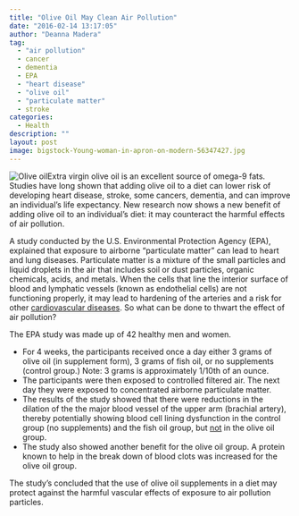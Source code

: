 ```yaml
---
title: "Olive Oil May Clean Air Pollution"
date: "2016-02-14 13:17:05"
author: "Deanna Madera"
tag:
  - "air pollution"
  - cancer
  - dementia
  - EPA
  - "heart disease"
  - "olive oil"
  - "particulate matter"
  - stroke
categories:
  - Health
description: ""
layout: post
image: bigstock-Young-woman-in-apron-on-modern-56347427.jpg
---
```


![Olive oil](/posts/bigstock-picture-of-beautiful-woman-wit-41377942-1024x671.jpg)Extra virgin olive oil is an excellent source of omega-9 fats. Studies have long shown that adding olive oil to a diet can lower risk of developing heart disease, stroke, some cancers, dementia, and can improve an individual’s life expectancy. New research now shows a new benefit of adding olive oil to an individual’s diet: it may counteract the harmful effects of air pollution.

A study conducted by the U.S. Environmental Protection Agency (EPA), explained that exposure to airborne “particulate matter” can lead to heart and lung diseases. Particulate matter is a mixture of the small particles and liquid droplets in the air that includes soil or dust particles, organic chemicals, acids, and metals. When the cells that line the interior surface of blood and lymphatic vessels (known as endothelial cells) are not functioning properly, it may lead to hardening of the arteries and a risk for other [cardiovascular diseases](http://moderntips.com/referred-pain-may-save-your-life-look-for-these-signs). So what can be done to thwart the effect of air pollution?

The EPA study was made up of 42 healthy men and women.

- For 4 weeks, the participants received once a day either 3 grams of olive oil (in supplement form), 3 grams of fish oil, or no supplements (control group.) Note: 3 grams is approximately 1/10th of an ounce.
- The participants were then exposed to controlled filtered air. The next day they were exposed to concentrated airborne particulate matter.
- The results of the study showed that there were reductions in the dilation of the the major blood vessel of the upper arm (brachial artery), thereby potentially showing blood cell lining dysfunction in the control group (no supplements) and the fish oil group, but <span style="text-decoration: underline;">not</span> in the olive oil group.
- The study also showed another benefit for the olive oil group. A protein known to help in the break down of blood clots was increased for the olive oil group.

The study’s concluded that the use of olive oil supplements in a diet may protect against the harmful vascular effects of exposure to air pollution particles.
